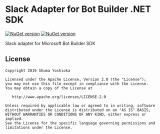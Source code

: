 # Slack Adapter for Bot Builder .NET SDK

[![NuGet version](https://badge.fury.io/nu/S64.Bot.Builder.Adapters.Slack.svg)](https://badge.fury.io/nu/S64.Bot.Builder.Adapters.Slack) [![NuGet version](https://badge.fury.io/nu/S64.Bot.Builder.Adapters.Slack.svg)](https://badge.fury.io/nu/S64.Bot.Builder.Adapters.Slack.AspNetCore)

Slack adapter for Microsoft Bot Builder SDK

## License

```
Copyright 2019 Shuma Yoshioka

Licensed under the Apache License, Version 2.0 (the "License");
you may not use this file except in compliance with the License.
You may obtain a copy of the License at

   http://www.apache.org/licenses/LICENSE-2.0

Unless required by applicable law or agreed to in writing, software
distributed under the License is distributed on an "AS IS" BASIS,
WITHOUT WARRANTIES OR CONDITIONS OF ANY KIND, either express or implied.
See the License for the specific language governing permissions and
limitations under the License.
```
